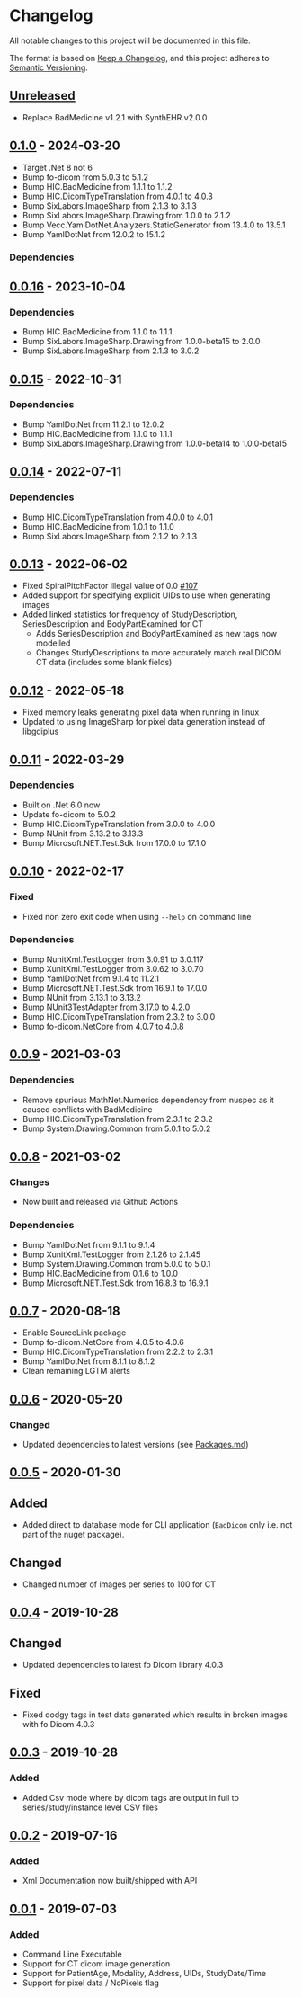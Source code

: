# Changelog
All notable changes to this project will be documented in this file.

The format is based on [Keep a Changelog](https://keepachangelog.com/en/1.0.0/),
and this project adheres to [Semantic Versioning](https://semver.org/spec/v2.0.0.html).


## [Unreleased]

* Replace BadMedicine v1.2.1 with SynthEHR v2.0.0

## [0.1.0] - 2024-03-20

* Target .Net 8 not 6
* Bump fo-dicom from 5.0.3 to 5.1.2
* Bump HIC.BadMedicine from 1.1.1 to 1.1.2
* Bump HIC.DicomTypeTranslation from 4.0.1 to 4.0.3
* Bump SixLabors.ImageSharp from 2.1.3 to 3.1.3
* Bump SixLabors.ImageSharp.Drawing from 1.0.0 to 2.1.2
* Bump Vecc.YamlDotNet.Analyzers.StaticGenerator from 13.4.0 to 13.5.1
* Bump YamlDotNet from 12.0.2 to 15.1.2

### Dependencies

## [0.0.16] - 2023-10-04

### Dependencies

- Bump HIC.BadMedicine from 1.1.0 to 1.1.1
- Bump SixLabors.ImageSharp.Drawing from 1.0.0-beta15 to 2.0.0
- Bump SixLabors.ImageSharp from 2.1.3 to 3.0.2

## [0.0.15] - 2022-10-31

### Dependencies

- Bump YamlDotNet from 11.2.1 to 12.0.2
- Bump HIC.BadMedicine from 1.1.0 to 1.1.1
- Bump SixLabors.ImageSharp.Drawing from 1.0.0-beta14 to 1.0.0-beta15

## [0.0.14] - 2022-07-11

### Dependencies

- Bump HIC.DicomTypeTranslation from 4.0.0 to 4.0.1
- Bump HIC.BadMedicine from 1.0.1 to 1.1.0
- Bump SixLabors.ImageSharp from 2.1.2 to 2.1.3

## [0.0.13] - 2022-06-02

- Fixed SpiralPitchFactor illegal value of 0.0 [#107](https://github.com/SMI/BadMedicine.Dicom/issues/107)
- Added support for specifying explicit UIDs to use when generating images
- Added linked statistics for frequency of StudyDescription, SeriesDescription and BodyPartExamined for CT
  - Adds SeriesDescription and BodyPartExamined as new tags now modelled
  - Changes StudyDescriptions to more accurately match real DICOM CT data (includes some blank fields)

## [0.0.12] - 2022-05-18

- Fixed memory leaks generating pixel data when running in linux
- Updated to using ImageSharp for pixel data generation instead of libgdiplus

## [0.0.11] - 2022-03-29

### Dependencies

- Built on .Net 6.0 now
- Update fo-dicom to 5.0.2
- Bump HIC.DicomTypeTranslation from 3.0.0 to 4.0.0 
- Bump NUnit from 3.13.2 to 3.13.3
- Bump Microsoft.NET.Test.Sdk from 17.0.0 to 17.1.0


## [0.0.10] - 2022-02-17

### Fixed

- Fixed non zero exit code when using `--help` on command line

### Dependencies

- Bump NunitXml.TestLogger from 3.0.91 to 3.0.117
- Bump XunitXml.TestLogger from 3.0.62 to 3.0.70
- Bump YamlDotNet from 9.1.4 to 11.2.1
- Bump Microsoft.NET.Test.Sdk from 16.9.1 to 17.0.0
- Bump NUnit from 3.13.1 to 3.13.2
- Bump NUnit3TestAdapter from 3.17.0 to 4.2.0
- Bump HIC.DicomTypeTranslation from 2.3.2 to 3.0.0 
- Bump fo-dicom.NetCore from 4.0.7 to 4.0.8

## [0.0.9] - 2021-03-03

### Dependencies

- Remove spurious MathNet.Numerics dependency from nuspec as it caused conflicts with BadMedicine
- Bump HIC.DicomTypeTranslation from 2.3.1 to 2.3.2
- Bump System.Drawing.Common from 5.0.1 to 5.0.2

## [0.0.8] - 2021-03-02

### Changes

- Now built and released via Github Actions

### Dependencies

- Bump YamlDotNet from 9.1.1 to 9.1.4
- Bump XunitXml.TestLogger from 2.1.26 to 2.1.45
- Bump System.Drawing.Common from 5.0.0 to 5.0.1
- Bump HIC.BadMedicine from 0.1.6 to 1.0.0
- Bump Microsoft.NET.Test.Sdk from 16.8.3 to 16.9.1

## [0.0.7] - 2020-08-18

- Enable SourceLink package
- Bump fo-dicom.NetCore from 4.0.5 to 4.0.6
- Bump HIC.DicomTypeTranslation from 2.2.2 to 2.3.1
- Bump YamlDotNet from 8.1.1 to 8.1.2
- Clean remaining LGTM alerts

## [0.0.6] - 2020-05-20

### Changed

- Updated dependencies to latest versions (see [Packages.md](./Packages.md))


## [0.0.5] - 2020-01-30

## Added

- Added direct to database mode for CLI application (`BadDicom` only i.e. not part of the nuget package).

## Changed

- Changed number of images per series to 100 for CT

## [0.0.4] - 2019-10-28

## Changed

- Updated dependencies to latest fo Dicom library 4.0.3

## Fixed

- Fixed dodgy tags in test data generated which results in broken images with fo Dicom 4.0.3

## [0.0.3] - 2019-10-28

### Added 

 - Added Csv mode where by dicom tags are output in full to series/study/instance level CSV files

## [0.0.2] - 2019-07-16

### Added 
 
- Xml Documentation now built/shipped with API

## [0.0.1] - 2019-07-03

### Added 

- Command Line Executable
- Support for CT dicom image generation
- Support for PatientAge, Modality, Address, UIDs, StudyDate/Time
- Support for pixel data / NoPixels flag

[Unreleased]: https://github.com/SMI/BadMedicine.Dicom/compare/v0.1.0...develop
[0.1.0]: https://github.com/SMI/BadMedicine.Dicom/compare/v0.0.16...v0.1.0
[0.0.16]: https://github.com/SMI/BadMedicine.Dicom/compare/v0.0.15...v0.0.16
[0.0.15]: https://github.com/SMI/BadMedicine.Dicom/compare/v0.0.14...v0.0.15
[0.0.14]: https://github.com/SMI/BadMedicine.Dicom/compare/v0.0.13...v0.0.14
[0.0.13]: https://github.com/SMI/BadMedicine.Dicom/compare/v0.0.12...v0.0.13
[0.0.12]: https://github.com/SMI/BadMedicine.Dicom/compare/v0.0.11...v0.0.12
[0.0.11]: https://github.com/SMI/BadMedicine.Dicom/compare/v0.0.10...v0.0.11
[0.0.10]: https://github.com/SMI/BadMedicine.Dicom/compare/v0.0.9...v0.0.10
[0.0.9]: https://github.com/SMI/BadMedicine.Dicom/compare/v0.0.8...v0.0.9
[0.0.8]: https://github.com/SMI/BadMedicine.Dicom/compare/v0.0.7...v0.0.8
[0.0.7]: https://github.com/SMI/BadMedicine.Dicom/compare/v0.0.6...v0.0.7
[0.0.6]: https://github.com/SMI/BadMedicine.Dicom/compare/v0.0.5...v0.0.6
[0.0.5]: https://github.com/SMI/BadMedicine.Dicom/compare/v0.0.4...v0.0.5
[0.0.4]: https://github.com/SMI/BadMedicine.Dicom/compare/v0.0.3...v0.0.4
[0.0.3]: https://github.com/SMI/BadMedicine.Dicom/compare/5517d7e29aaf3742e91b86288b85f692a063dba4...v0.0.3
[0.0.2]: https://github.com/SMI/BadMedicine.Dicom/compare/v0.0.1...5517d7e29aaf3742e91b86288b85f692a063dba4
[0.0.1]: https://github.com/SMI/BadMedicine.Dicom/compare/bdea963df0337e47434c3e72bde7a16a111b99a8...v0.0.1
